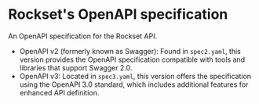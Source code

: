 # Rockset's OpenAPI specification
An OpenAPI specification for the Rockset API.

- OpenAPI v2 (formerly known as Swagger): Found in `spec2.yaml`, this version provides the OpenAPI specification compatible with tools and libraries that support Swagger 2.0.
- OpenAPI v3: Located in `spec3.yaml`, this version offers the specification using the OpenAPI 3.0 standard, which includes additional features for enhanced API definition.